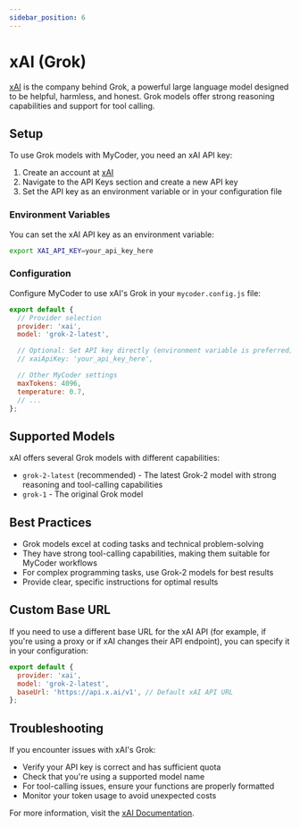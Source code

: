 ```yaml
---
sidebar_position: 6
---
```


# xAI (Grok)

[xAI](https://x.ai/) is the company behind Grok, a powerful large language model designed to be helpful, harmless, and honest. Grok models offer strong reasoning capabilities and support for tool calling.

## Setup

To use Grok models with MyCoder, you need an xAI API key:

1. Create an account at [xAI](https://x.ai/)
2. Navigate to the API Keys section and create a new API key
3. Set the API key as an environment variable or in your configuration file

### Environment Variables

You can set the xAI API key as an environment variable:

```bash
export XAI_API_KEY=your_api_key_here
```

### Configuration

Configure MyCoder to use xAI's Grok in your `mycoder.config.js` file:

```javascript
export default {
  // Provider selection
  provider: 'xai',
  model: 'grok-2-latest',

  // Optional: Set API key directly (environment variable is preferred)
  // xaiApiKey: 'your_api_key_here',

  // Other MyCoder settings
  maxTokens: 4096,
  temperature: 0.7,
  // ...
};
```

## Supported Models

xAI offers several Grok models with different capabilities:

- `grok-2-latest` (recommended) - The latest Grok-2 model with strong reasoning and tool-calling capabilities
- `grok-1` - The original Grok model

## Best Practices

- Grok models excel at coding tasks and technical problem-solving
- They have strong tool-calling capabilities, making them suitable for MyCoder workflows
- For complex programming tasks, use Grok-2 models for best results
- Provide clear, specific instructions for optimal results

## Custom Base URL

If you need to use a different base URL for the xAI API (for example, if you're using a proxy or if xAI changes their API endpoint), you can specify it in your configuration:

```javascript
export default {
  provider: 'xai',
  model: 'grok-2-latest',
  baseUrl: 'https://api.x.ai/v1', // Default xAI API URL
};
```

## Troubleshooting

If you encounter issues with xAI's Grok:

- Verify your API key is correct and has sufficient quota
- Check that you're using a supported model name
- For tool-calling issues, ensure your functions are properly formatted
- Monitor your token usage to avoid unexpected costs

For more information, visit the [xAI Documentation](https://x.ai/docs).